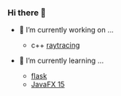 ### Hi there 👋

- 🔭 I’m currently working on ...
  - c++ [raytracing](https://github.com/NC03/raytracing)

- 🌱 I’m currently learning ...
  - [flask](https://palletsprojects.com/p/flask/)
  - [JavaFX 15](https://openjfx.io/)

<!--
**NC03/NC03** is a ✨ _special_ ✨ repository because its `README.md` (this file) appears on your GitHub profile.

Here are some ideas to get you started:

- 🔭 I’m currently working on ...
- 🌱 I’m currently learning ...
- 👯 I’m looking to collaborate on ...
- 🤔 I’m looking for help with ...
- 💬 Ask me about ...
- 📫 How to reach me: ...
- 😄 Pronouns: ...
- ⚡ Fun fact: ...
-->

